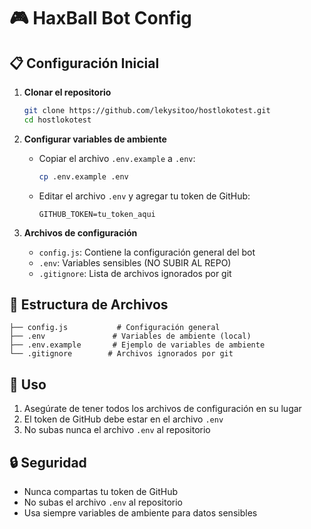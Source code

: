 # 🎮 HaxBall Bot Config

## 📋 Configuración Inicial

1. **Clonar el repositorio**
   ```bash
   git clone https://github.com/lekysitoo/hostlokotest.git
   cd hostlokotest
   ```

2. **Configurar variables de ambiente**
   - Copiar el archivo `.env.example` a `.env`:
     ```bash
     cp .env.example .env
     ```
   - Editar el archivo `.env` y agregar tu token de GitHub:
     ```
     GITHUB_TOKEN=tu_token_aqui
     ```

3. **Archivos de configuración**
   - `config.js`: Contiene la configuración general del bot
   - `.env`: Variables sensibles (NO SUBIR AL REPO)
   - `.gitignore`: Lista de archivos ignorados por git

## 🔧 Estructura de Archivos

```
├── config.js           # Configuración general
├── .env               # Variables de ambiente (local)
├── .env.example       # Ejemplo de variables de ambiente
└── .gitignore        # Archivos ignorados por git
```

## 🚀 Uso

1. Asegúrate de tener todos los archivos de configuración en su lugar
2. El token de GitHub debe estar en el archivo `.env`
3. No subas nunca el archivo `.env` al repositorio

## 🔒 Seguridad

- Nunca compartas tu token de GitHub
- No subas el archivo `.env` al repositorio
- Usa siempre variables de ambiente para datos sensibles 